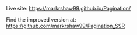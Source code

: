 Live site: https://markrshaw99.github.io/Pagination/

Find the improved version at: 
https://github.com/markrshaw99/Pagination_SSR
